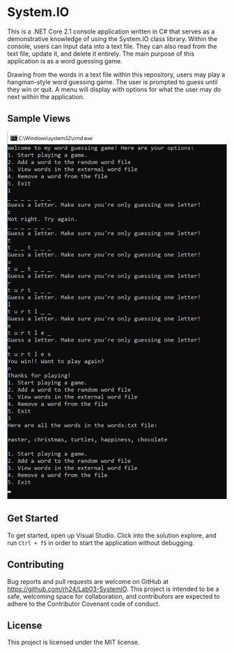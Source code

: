 # System.IO

This is a .NET Core 2.1 console application written in C# that serves as a demonstrative knowledge of using the System.IO class library. Within the console, users can input data into a text file. They can also read from the text file, update it, and delete it entirely. The main purpose of this application is as a word guessing game.

Drawing from the words in a text file within this repository, users may play a hangman-style word guessing game. The user is prompted to guess until they win or quit. A menu will display with options for what the user may do next within the application.

## Sample Views

![guessing_game_sample_view](https://github.com/rh24/Lab03-SystemIO/blob/RebeccaHong-Lab03/assets/guessinggame.png)

## Get Started

To get started, open up Visual Studio. Click into the solution explore, and run `Ctrl + f5` in order to start the application without debugging.

## Contributing

Bug reports and pull requests are welcome on GitHub at https://github.com/rh24/Lab03-SystemIO. This project is intended to be a safe, welcoming space for collaboration, and contributors are expected to adhere to the Contributor Covenant code of conduct.

## License

This project is licensed under the MIT license.